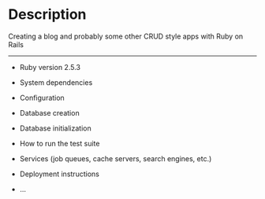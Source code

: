 # Description  

Creating a blog and probably some other CRUD style apps with Ruby on Rails  

---


* Ruby version
2.5.3
* System dependencies

* Configuration

* Database creation

* Database initialization

* How to run the test suite

* Services (job queues, cache servers, search engines, etc.)

* Deployment instructions

* ...
